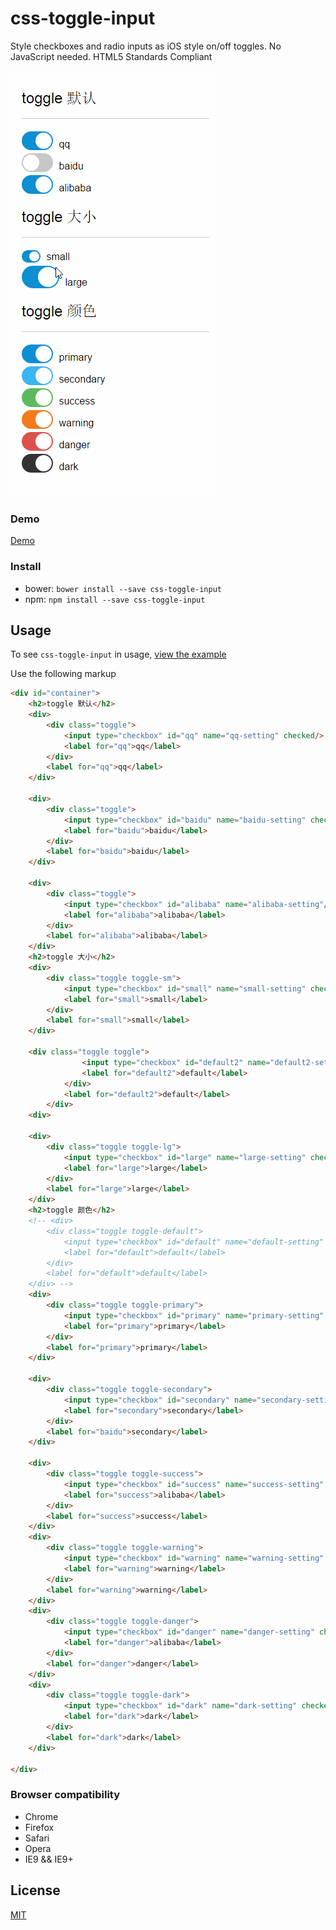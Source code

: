 # css-toggle-input

Style checkboxes and radio inputs as iOS style on/off toggles.
No JavaScript needed.
HTML5 Standards Compliant

![Example of toggle in use](/images/css-toggle-input.gif)
### Demo

[Demo](http://chutou.github.io/css-toggle-input/)

### Install
- bower: `bower install --save css-toggle-input`
- npm: `npm install --save css-toggle-input`

## Usage
To see `css-toggle-input` in usage, [view the example](http://chutou.github.io/css-toggle-input/)

Use the following markup
`````html
<div id="container">
    <h2>toggle 默认</h2>
    <div>
        <div class="toggle">
            <input type="checkbox" id="qq" name="qq-setting" checked/>
            <label for="qq">qq</label>
        </div>
        <label for="qq">qq</label>
    </div>

    <div>
        <div class="toggle">
            <input type="checkbox" id="baidu" name="baidu-setting" checked/>
            <label for="baidu">baidu</label>
        </div>
        <label for="baidu">baidu</label>
    </div>

    <div>
        <div class="toggle">
            <input type="checkbox" id="alibaba" name="alibaba-setting"/>
            <label for="alibaba">alibaba</label>
        </div>
        <label for="alibaba">alibaba</label>
    </div>
    <h2>toggle 大小</h2>
    <div>
        <div class="toggle toggle-sm">
            <input type="checkbox" id="small" name="small-setting" checked/>
            <label for="small">small</label>
        </div>
        <label for="small">small</label>
    </div>

    <div class="toggle toggle">
                <input type="checkbox" id="default2" name="default2-setting" checked/>
                <label for="default2">default</label>
            </div>
            <label for="default2">default</label>
        </div>
    <div>

    <div>
        <div class="toggle toggle-lg">
            <input type="checkbox" id="large" name="large-setting" checked/>
            <label for="large">large</label>
        </div>
        <label for="large">large</label>
    </div>
    <h2>toggle 颜色</h2>
    <!-- <div>
        <div class="toggle toggle-default">
            <input type="checkbox" id="default" name="default-setting" checked/>
            <label for="default">default</label>
        </div>
        <label for="default">default</label>
    </div> -->
    <div>
        <div class="toggle toggle-primary">
            <input type="checkbox" id="primary" name="primary-setting" checked/>
            <label for="primary">primary</label>
        </div>
        <label for="primary">primary</label>
    </div>

    <div>
        <div class="toggle toggle-secondary">
            <input type="checkbox" id="secondary" name="secondary-setting" checked/>
            <label for="secondary">secondary</label>
        </div>
        <label for="baidu">secondary</label>
    </div>

    <div>
        <div class="toggle toggle-success">
            <input type="checkbox" id="success" name="success-setting" checked/>
            <label for="success">alibaba</label>
        </div>
        <label for="success">success</label>
    </div>
    <div>
        <div class="toggle toggle-warning">
            <input type="checkbox" id="warning" name="warning-setting" checked/>
            <label for="warning">warning</label>
        </div>
        <label for="warning">warning</label>
    </div>
    <div>
        <div class="toggle toggle-danger">
            <input type="checkbox" id="danger" name="danger-setting" checked/>
            <label for="danger">alibaba</label>
        </div>
        <label for="danger">danger</label>
    </div>
    <div>
        <div class="toggle toggle-dark">
            <input type="checkbox" id="dark" name="dark-setting" checked/>
            <label for="dark">dark</label>
        </div>
        <label for="dark">dark</label>
    </div>
    
</div>
`````


### Browser compatibility

- Chrome
- Firefox
- Safari
- Opera
- IE9 && IE9+

## License
[MIT](LICENSE)
